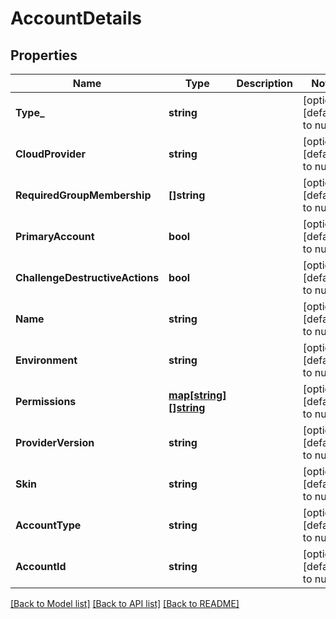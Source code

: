 # AccountDetails

## Properties
Name | Type | Description | Notes
------------ | ------------- | ------------- | -------------
**Type_** | **string** |  | [optional] [default to null]
**CloudProvider** | **string** |  | [optional] [default to null]
**RequiredGroupMembership** | **[]string** |  | [optional] [default to null]
**PrimaryAccount** | **bool** |  | [optional] [default to null]
**ChallengeDestructiveActions** | **bool** |  | [optional] [default to null]
**Name** | **string** |  | [optional] [default to null]
**Environment** | **string** |  | [optional] [default to null]
**Permissions** | [**map[string][]string**](array.md) |  | [optional] [default to null]
**ProviderVersion** | **string** |  | [optional] [default to null]
**Skin** | **string** |  | [optional] [default to null]
**AccountType** | **string** |  | [optional] [default to null]
**AccountId** | **string** |  | [optional] [default to null]

[[Back to Model list]](../README.md#documentation-for-models) [[Back to API list]](../README.md#documentation-for-api-endpoints) [[Back to README]](../README.md)



